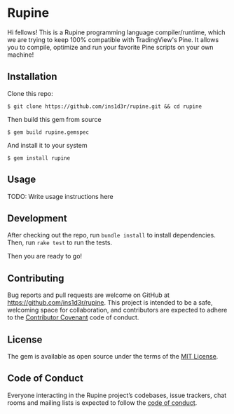 # Rupine

Hi fellows! This is a Rupine programming language compiler/runtime, which we are trying to keep 100% compatible with TradingView's Pine.
It allows you to compile, optimize and run your favorite Pine scripts on your own machine!

## Installation

Clone this repo:

    $ git clone https://github.com/ins1d3r/rupine.git && cd rupine
    
Then build this gem from source

    $ gem build rupine.gemspec
    
And install it to your system

    $ gem install rupine
    
## Usage

TODO: Write usage instructions here

## Development

After checking out the repo, run `bundle install` to install dependencies. Then, run `rake test` to run the tests.

Then you are ready to go!

## Contributing

Bug reports and pull requests are welcome on GitHub at https://github.com/ins1d3r/rupine. This project is intended to be a safe, welcoming space for collaboration, and contributors are expected to adhere to the [Contributor Covenant](http://contributor-covenant.org) code of conduct.

## License

The gem is available as open source under the terms of the [MIT License](https://opensource.org/licenses/MIT).

## Code of Conduct

Everyone interacting in the Rupine project’s codebases, issue trackers, chat rooms and mailing lists is expected to follow the [code of conduct](https://github.com/ins1d3r/rupine/blob/master/CODE_OF_CONDUCT.md).
